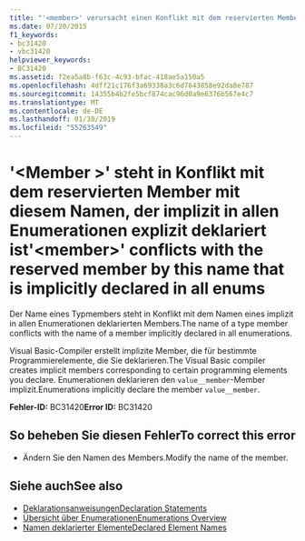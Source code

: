 ```yaml
---
title: "'<member>' verursacht einen Konflikt mit dem reservierten Member mit diesem Namen, der implizit in allen Enumerationen explizit deklariert ist"
ms.date: 07/20/2015
f1_keywords:
- bc31420
- vbc31420
helpviewer_keywords:
- BC31420
ms.assetid: f2ea5a8b-f63c-4c93-bfac-418ae5a150a5
ms.openlocfilehash: 4dff21c176f3a69338a3c6d7643858e92da8e787
ms.sourcegitcommit: 14355b4b2fe5bcf874cac96d0a9e6376b567e4c7
ms.translationtype: MT
ms.contentlocale: de-DE
ms.lasthandoff: 01/30/2019
ms.locfileid: "55263549"
---
```

# <a name="member-conflicts-with-the-reserved-member-by-this-name-that-is-implicitly-declared-in-all-enums"></a><span data-ttu-id="c6724-102">'\<Member >' steht in Konflikt mit dem reservierten Member mit diesem Namen, der implizit in allen Enumerationen explizit deklariert ist</span><span class="sxs-lookup"><span data-stu-id="c6724-102">'\<member>' conflicts with the reserved member by this name that is implicitly declared in all enums</span></span>
<span data-ttu-id="c6724-103">Der Name eines Typmembers steht in Konflikt mit dem Namen eines implizit in allen Enumerationen deklarierten Members.</span><span class="sxs-lookup"><span data-stu-id="c6724-103">The name of a type member conflicts with the name of a member implicitly declared in all enumerations.</span></span>  
  
 <span data-ttu-id="c6724-104">Visual Basic-Compiler erstellt implizite Member, die für bestimmte Programmierelemente, die Sie deklarieren.</span><span class="sxs-lookup"><span data-stu-id="c6724-104">The Visual Basic compiler creates implicit members corresponding to certain programming elements you declare.</span></span> <span data-ttu-id="c6724-105">Enumerationen deklarieren den `value__member`-Member implizit.</span><span class="sxs-lookup"><span data-stu-id="c6724-105">Enumerations implicitly declare the member `value__member`.</span></span>  
  
 <span data-ttu-id="c6724-106">**Fehler-ID:** BC31420</span><span class="sxs-lookup"><span data-stu-id="c6724-106">**Error ID:** BC31420</span></span>  
  
## <a name="to-correct-this-error"></a><span data-ttu-id="c6724-107">So beheben Sie diesen Fehler</span><span class="sxs-lookup"><span data-stu-id="c6724-107">To correct this error</span></span>  
  
-   <span data-ttu-id="c6724-108">Ändern Sie den Namen des Members.</span><span class="sxs-lookup"><span data-stu-id="c6724-108">Modify the name of the member.</span></span>  
  
## <a name="see-also"></a><span data-ttu-id="c6724-109">Siehe auch</span><span class="sxs-lookup"><span data-stu-id="c6724-109">See also</span></span>
- [<span data-ttu-id="c6724-110">Deklarationsanweisungen</span><span class="sxs-lookup"><span data-stu-id="c6724-110">Declaration Statements</span></span>](~/docs/visual-basic/programming-guide/language-features/statements.md#declaration-statements)
- [<span data-ttu-id="c6724-111">Übersicht über Enumerationen</span><span class="sxs-lookup"><span data-stu-id="c6724-111">Enumerations Overview</span></span>](../../visual-basic/programming-guide/language-features/constants-enums/enumerations-overview.md)
- [<span data-ttu-id="c6724-112">Namen deklarierter Elemente</span><span class="sxs-lookup"><span data-stu-id="c6724-112">Declared Element Names</span></span>](../../visual-basic/programming-guide/language-features/declared-elements/declared-element-names.md)
